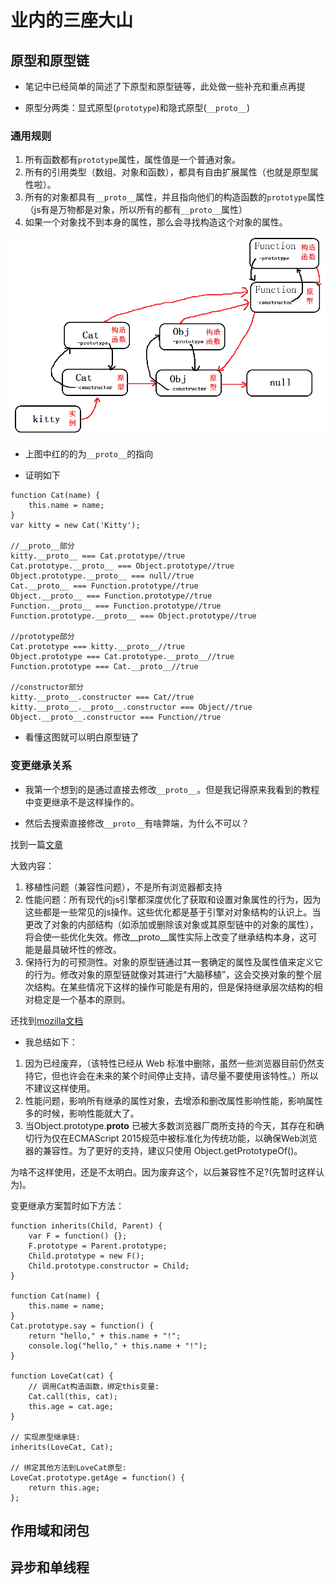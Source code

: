 # 业内的三座大山

## 原型和原型链

+ 笔记中已经简单的简述了下原型和原型链等，此处做一些补充和重点再提

+ 原型分两类：显式原型(`prototype`)和隐式原型(`__proto__`)

### 通用规则

1. 所有函数都有`prototype`属性，属性值是一个普通对象。
2. 所有的引用类型（数组、对象和函数），都具有自由扩展属性（也就是原型属性啦）。
3. 所有的对象都具有`__proto__`属性，并且指向他们的构造函数的`prototype`属性（js有是万物都是对象，所以所有的都有`__proto__`属性）
4. 如果一个对象找不到本身的属性，那么会寻找构造这个对象的属性。

![原型链](./image/原型链（补）.png)

+ 上图中红的的为`__proto__`的指向

+ 证明如下

``` JS
function Cat(name) {
    this.name = name;
}
var kitty = new Cat('Kitty');

//__proto__部分
kitty.__proto__ === Cat.prototype//true
Cat.prototype.__proto__ === Object.prototype//true
Object.prototype.__proto__ === null//true
Cat.__proto__ === Function.prototype//true
Object.__proto__ === Function.prototype//true
Function.__proto__ === Function.prototype//true
Function.prototype.__proto__ === Object.prototype//true

//prototype部分
Cat.prototype === kitty.__proto__//true
Object.prototype === Cat.prototype.__proto__//true
Function.prototype === Cat.__proto__//true

//constructor部分
kitty.__proto__.constructor === Cat//true
kitty.__proto__.__proto__.constructor === Object//true
Object.__proto__.constructor === Function//true
```

+ 看懂这图就可以明白原型链了

### 变更继承关系

+ 我第一个想到的是通过直接去修改`__proto__`。但是我记得原来我看到的教程中变更继承不是这样操作的。

+ 然后去搜索直接修改`__proto__`有啥弊端，为什么不可以？

找到一篇<a href='https://www.cnblogs.com/wengxuesong/archive/2016/06/14/5580797.html'>文章</a>

大致内容：

1. 移植性问题（兼容性问题），不是所有浏览器都支持
2. 性能问题：所有现代的js引擎都深度优化了获取和设置对象属性的行为，因为这些都是一些常见的js操作。这些优化都是基于引擎对对象结构的认识上。当更改了对象的内部结构（如添加或删除该对象或其原型链中的对象的属性），将会使一些优化失效。修改__proto__属性实际上改变了继承结构本身，这可能是最具破坏性的修改。
3. 保持行为的可预测性。对象的原型链通过其一套确定的属性及属性值来定义它的行为。修改对象的原型链就像对其进行“大脑移植”，这会交换对象的整个层次结构。在某些情况下这样的操作可能是有用的，但是保持继承层次结构的相对稳定是一个基本的原则。

还找到<a href='https://developer.mozilla.org/zh-CN/docs/Web/JavaScript/Reference/Global_Objects/Object/proto'>mozilla文档</a>

+ 我总结如下：

1. 因为已经废弃，（该特性已经从 Web 标准中删除，虽然一些浏览器目前仍然支持它，但也许会在未来的某个时间停止支持，请尽量不要使用该特性。）所以不建议这样使用。
2. 性能问题，影响所有继承的属性对象，去增添和删改属性影响性能，影响属性多的时候，影响性能就大了。
3. 当Object.prototype.__proto__ 已被大多数浏览器厂商所支持的今天，其存在和确切行为仅在ECMAScript 2015规范中被标准化为传统功能，以确保Web浏览器的兼容性。为了更好的支持，建议只使用 Object.getPrototypeOf()。

为啥不这样使用，还是不太明白。因为废弃这个，以后兼容性不足?(先暂时这样认为)。

变更继承方案暂时如下方法：

``` JS
function inherits(Child, Parent) {
    var F = function() {};
    F.prototype = Parent.prototype;
    Child.prototype = new F();
    Child.prototype.constructor = Child;
}

function Cat(name) {
    this.name = name;
}
Cat.prototype.say = function() {
    return "hello," + this.name + "!";
    console.log("hello," + this.name + "!");
}

function LoveCat(cat) {
    // 调用Cat构造函数，绑定this变量:
    Cat.call(this, cat);
    this.age = cat.age;
}

// 实现原型继承链:
inherits(LoveCat, Cat);

// 绑定其他方法到LoveCat原型:
LoveCat.prototype.getAge = function() {
    return this.age;
};
```

## 作用域和闭包



## 异步和单线程